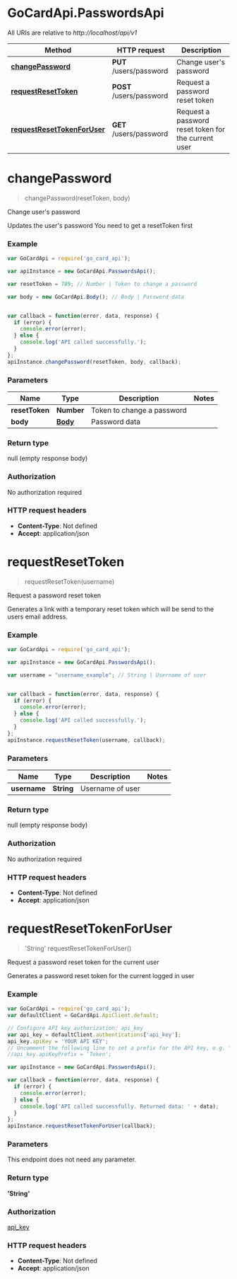 # GoCardApi.PasswordsApi

All URIs are relative to *http://localhost/api/v1*

Method | HTTP request | Description
------------- | ------------- | -------------
[**changePassword**](PasswordsApi.md#changePassword) | **PUT** /users/password | Change user&#39;s password
[**requestResetToken**](PasswordsApi.md#requestResetToken) | **POST** /users/password | Request a password reset token
[**requestResetTokenForUser**](PasswordsApi.md#requestResetTokenForUser) | **GET** /users/password | Request a password reset token for the current user


<a name="changePassword"></a>
# **changePassword**
> changePassword(resetToken, body)

Change user&#39;s password

Updates the user&#39;s password  You need to get a resetToken first 

### Example
```javascript
var GoCardApi = require('go_card_api');

var apiInstance = new GoCardApi.PasswordsApi();

var resetToken = 789; // Number | Token to change a password

var body = new GoCardApi.Body(); // Body | Password data


var callback = function(error, data, response) {
  if (error) {
    console.error(error);
  } else {
    console.log('API called successfully.');
  }
};
apiInstance.changePassword(resetToken, body, callback);
```

### Parameters

Name | Type | Description  | Notes
------------- | ------------- | ------------- | -------------
 **resetToken** | **Number**| Token to change a password | 
 **body** | [**Body**](Body.md)| Password data | 

### Return type

null (empty response body)

### Authorization

No authorization required

### HTTP request headers

 - **Content-Type**: Not defined
 - **Accept**: application/json

<a name="requestResetToken"></a>
# **requestResetToken**
> requestResetToken(username)

Request a password reset token

Generates a link with a temporary reset token which will be send to the users email address. 

### Example
```javascript
var GoCardApi = require('go_card_api');

var apiInstance = new GoCardApi.PasswordsApi();

var username = "username_example"; // String | Username of user


var callback = function(error, data, response) {
  if (error) {
    console.error(error);
  } else {
    console.log('API called successfully.');
  }
};
apiInstance.requestResetToken(username, callback);
```

### Parameters

Name | Type | Description  | Notes
------------- | ------------- | ------------- | -------------
 **username** | **String**| Username of user | 

### Return type

null (empty response body)

### Authorization

No authorization required

### HTTP request headers

 - **Content-Type**: Not defined
 - **Accept**: application/json

<a name="requestResetTokenForUser"></a>
# **requestResetTokenForUser**
> &#39;String&#39; requestResetTokenForUser()

Request a password reset token for the current user

Generates a password reset token for the current logged in user

### Example
```javascript
var GoCardApi = require('go_card_api');
var defaultClient = GoCardApi.ApiClient.default;

// Configure API key authorization: api_key
var api_key = defaultClient.authentications['api_key'];
api_key.apiKey = 'YOUR API KEY';
// Uncomment the following line to set a prefix for the API key, e.g. "Token" (defaults to null)
//api_key.apiKeyPrefix = 'Token';

var apiInstance = new GoCardApi.PasswordsApi();

var callback = function(error, data, response) {
  if (error) {
    console.error(error);
  } else {
    console.log('API called successfully. Returned data: ' + data);
  }
};
apiInstance.requestResetTokenForUser(callback);
```

### Parameters
This endpoint does not need any parameter.

### Return type

**&#39;String&#39;**

### Authorization

[api_key](../README.md#api_key)

### HTTP request headers

 - **Content-Type**: Not defined
 - **Accept**: application/json

